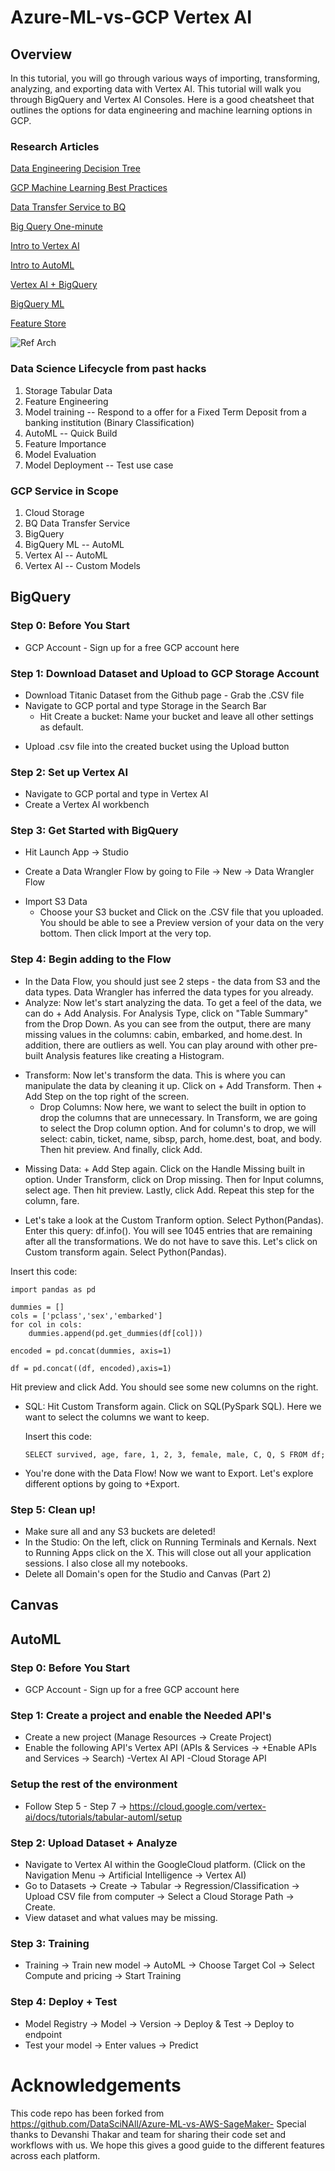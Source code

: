 
# Azure-ML-vs-GCP Vertex AI

## Overview
In this tutorial, you will go through various ways of importing, transforming, analyzing, and exporting data with Vertex AI. This tutorial will walk you through BigQuery and Vertex AI Consoles. Here is a good cheatsheet that outlines the options for data engineering and machine learning options in GCP.


### Research Articles

[Data Engineering Decision Tree](https://towardsdatascience.com/how-to-choose-the-right-google-cloud-platform-database-a223f4d7482f)

[GCP Machine Learning Best Practices](https://cloud.google.com/architecture/ml-on-gcp-best-practices)

[Data Transfer Service to BQ](https://cloud.google.com/bigquery/docs/loading-data-cloud-storage-csv)

[Big Query One-minute](https://cloud.google.com/bigquery/docs/introduction)

[Intro to Vertex AI](https://cloud.google.com/vertex-ai/docs/beginner/beginners-guide)

[Intro to AutoML](https://cloud.google.com/vertex-ai/docs/beginner/beginners-guide)

[Vertex AI + BigQuery](https://cloud.google.com/vertex-ai/docs/beginner/bqml)

[BigQuery ML](https://cloud.google.com/bigquery-ml/docs/introduction)

[Feature Store](https://cloud.google.com/vertex-ai/docs/featurestore/overview)

![Ref Arch](https://cloud.google.com/static/vertex-ai/docs/beginner/images/mlops_bq2.png)

### Data Science Lifecycle from past hacks
1. Storage Tabular Data
2. Feature Engineering
3. Model training -- Respond to a offer for a Fixed Term Deposit from a banking institution (Binary Classification)
4. AutoML -- Quick Build
5. Feature Importance
6. Model Evaluation
7. Model Deployment -- Test use case

### GCP Service in Scope
1. Cloud Storage
1. BQ Data Transfer Service
1. BigQuery
1. BigQuery ML -- AutoML
1. Vertex AI -- AutoML
1. Vertex AI -- Custom Models

## BigQuery

### Step 0: Before You Start 
* GCP Account - Sign up for a free GCP account here 

### Step 1: Download Dataset and Upload to GCP Storage Account 
* Download Titanic Dataset from the Github page - Grab the .CSV file
* Navigate to GCP portal and type Storage in the Search Bar 
  *  Hit Create a bucket:  Name your bucket and leave all other settings as default.

<!-- ![p1](https://user-images.githubusercontent.com/33441411/164117324-657bf0ce-5a65-4418-b653-0271424d61f2.png) -->

  *  Upload .csv file into the created bucket using the Upload button

### Step 2: Set up Vertex AI
* Navigate to GCP portal and type in Vertex AI
* Create a Vertex AI workbench

<!-- ![p2](https://user-images.githubusercontent.com/33441411/164118649-8be00282-58d8-4edd-9c88-4b32ee6db4ea.png)
![p3](https://user-images.githubusercontent.com/33441411/164118664-d9344532-092b-445b-b422-b143f94b097f.png)
 -->
### Step 3: Get Started with BigQuery
* Hit Launch App -> Studio 

* Create a Data Wrangler Flow by going to File -> New -> Data Wrangler Flow
<!-- ![p5](https://user-images.githubusercontent.com/33441411/164119824-00eb5c9b-5176-4b6b-842e-b4cb557cbead.png)
 -->
* Import S3 Data 
  * Choose your S3 bucket and Click on the .CSV file that you uploaded. You should be able to see a Preview version of your data on the very bottom. Then click Import at the very top.
<!-- ![p6](https://user-images.githubusercontent.com/33441411/164120598-5607027e-9e82-4a5b-b681-9c56907ab660.png)
![p7](https://user-images.githubusercontent.com/33441411/164120605-5c99301a-fd1e-41b9-9a27-a4f0b68674dc.png)
 -->
### Step 4: Begin adding to the Flow
* In the Data Flow, you should just see 2 steps - the data from S3 and the data types. Data Wrangler has inferred the data types for you already.
* Analyze: Now let's start analyzing the data. To get a feel of the data, we can do + Add Analysis. For Analysis Type, click on "Table Summary" from the Drop Down. As you can see from the output, there are many missing values in the columns: cabin, embarked, and home.dest. In addition, there are outliers as well. You can play around with other pre-built Analysis features like creating a Histogram. 
<!-- ![p8](https://user-images.githubusercontent.com/33441411/164122242-d4e9da00-4cfc-4b0c-b17f-a09d64bd0d46.png)
![p9](https://user-images.githubusercontent.com/33441411/164122250-9e468961-b2d9-41f5-b423-b00163fb0bea.png)
 -->
* Transform: Now let's transform the data. This is where you can manipulate the data by cleaning it up. Click on + Add Transform. Then + Add Step on the top right of the screen. 
   * Drop Columns: Now here, we want to select the built in option to drop the columns that are unnecessary. In Transform, we are going to select the Drop column option. And for column's to drop, we will select: cabin, ticket, name, sibsp, parch, home.dest, boat, and body. Then hit preview. And finally, click Add.
<!--    ![p10](https://user-images.githubusercontent.com/33441411/164125305-881e8c1c-f4d6-44bd-8669-f85f1181105b.png)
 -->
   * Missing Data: + Add Step again. Click on the Handle Missing built in option. Under Transform, click on Drop missing. Then for Input columns, select age. Then hit preview. Lastly, click Add.  Repeat this step for the column, fare.

   <!-- ![p11](https://user-images.githubusercontent.com/33441411/164125333-0dd3f095-b68f-4871-a2e9-b82d290691af.png) -->
   
   * Let's take a look at the Custom Tranform option. Select Python(Pandas). Enter this query: df.info(). You will see 1045 entries that are remaining after all the transformations. We do not have to save this. Let's click on Custom transform again. Select Python(Pandas). 
 
 Insert this code:
```
import pandas as pd

dummies = []
cols = ['pclass','sex','embarked']
for col in cols:
    dummies.append(pd.get_dummies(df[col]))
    
encoded = pd.concat(dummies, axis=1)

df = pd.concat((df, encoded),axis=1)

```
Hit preview and click Add. You should see some new columns on the right.

 
  * SQL: Hit Custom Transform again. Click on SQL(PySpark SQL). Here we want to select the columns we want to keep.
    
     Insert this code: 
     ```
     SELECT survived, age, fare, 1, 2, 3, female, male, C, Q, S FROM df;
     ```


* You're done with the Data Flow! Now we want to Export. Let's explore different options by going to +Export. 

### Step 5: Clean up!
* Make sure all and any S3 buckets are deleted!
* In the Studio: On the left, click on Running Terminals and Kernals. Next to Running Apps click on the X. This will close out all your application sessions. I also close all my notebooks.
* Delete all Domain's open for the Studio and Canvas (Part 2)


## Canvas 
<!-- Tutorial - https://docs.aws.amazon.com/sagemaker/latest/dg/canvas-getting-started.html -->

<!-- HACK #1 -->
## AutoML 

### Step 0: Before You Start 
* GCP Account - Sign up for a free GCP account here

### Step 1: Create a project and enable the Needed API's 
* Create a new project (Manage Resources -> Create Project)
* Enable the following API's Vertex API (APIs & Services -> +Enable APIs and Services -> Search)
 -Vertex AI API
  -Cloud Storage API

### Setup the rest of the environment
* Follow Step 5 - Step 7 -> https://cloud.google.com/vertex-ai/docs/tutorials/tabular-automl/setup 

### Step 2: Upload Dataset + Analyze 
* Navigate to Vertex AI within the GoogleCloud platform. (Click on the Navigation Menu -> Artificial Intelligence -> Vertex AI)
* Go to Datasets -> Create -> Tabular -> Regression/Classification -> Upload CSV file from computer -> Select a Cloud Storage Path -> Create.
* View dataset and what values may be missing.

### Step 3: Training 
* Training -> Train new model -> AutoML -> Choose Target Col -> Select Compute and pricing -> Start Training

### Step 4: Deploy + Test
* Model Registry -> Model -> Version -> Deploy & Test -> Deploy to endpoint
* Test your model -> Enter values -> Predict

# Acknowledgements
This code repo has been forked from https://github.com/DataSciNAll/Azure-ML-vs-AWS-SageMaker- Special thanks to Devanshi Thakar and team for sharing their code set and workflows with us.  We hope this gives a good guide to the different features across each platform.

